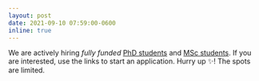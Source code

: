 ```yaml
---
layout: post
date: 2021-09-10 07:59:00-0600
inline: true
---
```


We are actively hiring _fully funded_ [PhD students](https://grad.ucalgary.ca/future-students/explore-programs/electrical-and-computer-engineering-phd) and [MSc students](https://grad.ucalgary.ca/future-students/explore-programs/electrical-and-computer-engineering-msc-thesis). If you are interested, use the links to start an application. Hurry up :sparkles:! The spots are limited.

